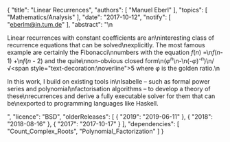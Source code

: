 {
    "title": "Linear Recurrences",
    "authors": [
        "Manuel Eberl"
    ],
    "topics": [
        "Mathematics/Analysis"
    ],
    "date": "2017-10-12",
    "notify": [
        "eberlm@in.tum.de"
    ],
    "abstract": "\n<p> Linear recurrences with constant coefficients are an\ninteresting class of recurrence equations that can be solved\nexplicitly. The most famous example are certainly the Fibonacci\nnumbers with the equation <i>f</i>(<i>n</i>) =\n<i>f</i>(<i>n</i>-1) +\n<i>f</i>(<i>n</i> - 2) and the quite\nnon-obvious closed form\n(<i>&phi;</i><sup><i>n</i></sup>\n-\n(-<i>&phi;</i>)<sup>-<i>n</i></sup>)\n/ &radic;<span style=\"text-decoration:\noverline\">5</span> where &phi; is the golden ratio.\n</p> <p> In this work, I build on existing tools in\nIsabelle &ndash; such as formal power series and polynomial\nfactorisation algorithms &ndash; to develop a theory of these\nrecurrences and derive a fully executable solver for them that can be\nexported to programming languages like Haskell. </p>",
    "licence": "BSD",
    "olderReleases": [
        {
            "2019": "2019-06-11"
        },
        {
            "2018": "2018-08-16"
        },
        {
            "2017": "2017-10-17"
        }
    ],
    "dependencies": [
        "Count_Complex_Roots",
        "Polynomial_Factorization"
    ]
}